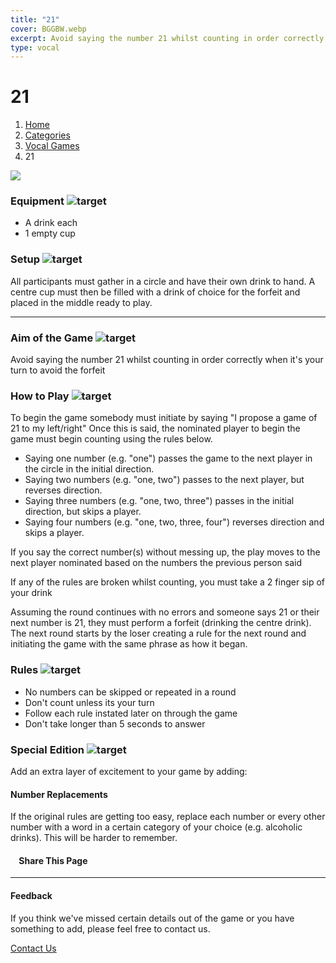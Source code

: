 ```yaml
---
title: "21"
cover: BGGBW.webp
excerpt: Avoid saying the number 21 whilst counting in order correctly when it's your turn to avoid the forfeit
type: vocal
---
```


# 21

1.  [Home](/)
2.  [Categories](GameCategories)
3.  [Vocal Games](GameCategories/VocalGames)
4.  21

![](images/21.webp)

### Equipment ![target](images/liquor.webp)

-   A drink each
-   1 empty cup

### Setup ![target](images/settings.webp)

All participants must gather in a circle and have their own drink to hand. A centre cup must then be filled with a drink of choice for the forfeit and placed in the middle ready to play.

* * *

### Aim of the Game ![target](images/target.webp)

Avoid saying the number 21 whilst counting in order correctly when it's your turn to avoid the forfeit

### How to Play ![target](images/question.webp)

To begin the game somebody must initiate by saying "I propose a game of 21 to my left/right" Once this is said, the nominated player to begin the game must begin counting using the rules below.

-   Saying one number (e.g. "one") passes the game to the next player in the circle in the initial direction.
-   Saying two numbers (e.g. "one, two") passes to the next player, but reverses direction.
-   Saying three numbers (e.g. "one, two, three") passes in the initial direction, but skips a player.
-   Saying four numbers (e.g. "one, two, three, four") reverses direction and skips a player.

If you say the correct number(s) without messing up, the play moves to the next player nominated based on the numbers the previous person said

If any of the rules are broken whilst counting, you must take a 2 finger sip of your drink

Assuming the round continues with no errors and someone says 21 or their next number is 21, they must perform a forfeit (drinking the centre drink). The next round starts by the loser creating a rule for the next round and initiating the game with the same phrase as how it began.

### Rules ![target](images/rules.webp)

-   No numbers can be skipped or repeated in a round
-   Don't count unless its your turn
-   Follow each rule instated later on through the game
-   Don't take longer than 5 seconds to answer

### Special Edition ![target](images/special.webp)

Add an extra layer of excitement to your game by adding:

#### **Number Replacements**

If the original rules are getting too easy, replace each number or every other number with a word in a certain category of your choice (e.g. alcoholic drinks). This will be harder to remember.

####     Share This Page

[](https://www.facebook.com/sharer/sharer.php?u=beergogglegames.co.uk/GameCategories/VocalGames/21)[](https://www.instagram.com/direct/new/)[](https://twitter.com/intent/tweet?url=beergogglegames.co.uk/GameCategories/VocalGames/21)

* * *

#### Feedback

If you think we've missed certain details out of the game or you have something to add, please feel free to contact us.

  
  
  
[Contact Us](contact)
